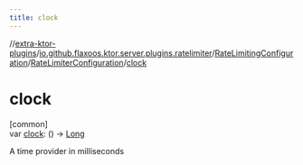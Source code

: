 ```yaml
---
title: clock
---
```


//[extra-ktor-plugins](../../../../index.md)/[io.github.flaxoos.ktor.server.plugins.ratelimiter](../../index.md)/[RateLimitingConfiguration](../index.md)/[RateLimiterConfiguration](index.md)/[clock](clock.md)

# clock

[common]\
var [clock](clock.md): () -&gt; [Long](https://kotlinlang.org/api/latest/jvm/stdlib/kotlin/-long/index.md)

A time provider in milliseconds




